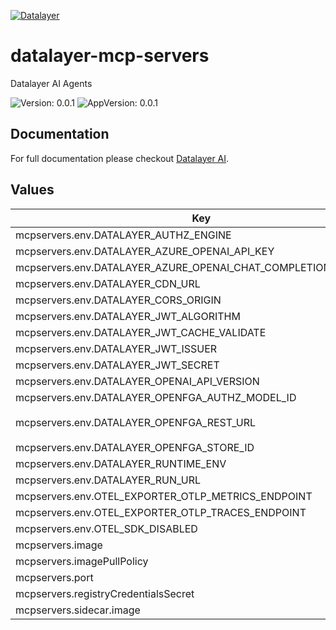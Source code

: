 [![Datalayer](https://assets.datalayer.tech/datalayer-25.svg)](https://datalayer.io)

# datalayer-mcp-servers

Datalayer AI Agents

![Version: 0.0.1](https://img.shields.io/badge/Version-0.0.1-informational?style=flat-square) ![AppVersion: 0.0.1](https://img.shields.io/badge/AppVersion-0.0.1-informational?style=flat-square)

## Documentation

For full documentation please checkout [Datalayer AI](https://datalayer.ai).

## Values

| Key | Type | Default | Description |
|-----|------|---------|-------------|
| mcpservers.env.DATALAYER_AUTHZ_ENGINE | string | `""` |  |
| mcpservers.env.DATALAYER_AZURE_OPENAI_API_KEY | string | `""` |  |
| mcpservers.env.DATALAYER_AZURE_OPENAI_CHAT_COMPLETION_ENDPOINT | string | `""` |  |
| mcpservers.env.DATALAYER_CDN_URL | string | `""` |  |
| mcpservers.env.DATALAYER_CORS_ORIGIN | string | `"*"` |  |
| mcpservers.env.DATALAYER_JWT_ALGORITHM | string | `""` |  |
| mcpservers.env.DATALAYER_JWT_CACHE_VALIDATE | string | `"false"` |  |
| mcpservers.env.DATALAYER_JWT_ISSUER | string | `""` |  |
| mcpservers.env.DATALAYER_JWT_SECRET | string | `""` |  |
| mcpservers.env.DATALAYER_OPENAI_API_VERSION | string | `""` |  |
| mcpservers.env.DATALAYER_OPENFGA_AUTHZ_MODEL_ID | string | `""` |  |
| mcpservers.env.DATALAYER_OPENFGA_REST_URL | string | `"http://datalayer-openfga.datalayer-openfga.svc.cluster.local:8080"` |  |
| mcpservers.env.DATALAYER_OPENFGA_STORE_ID | string | `""` |  |
| mcpservers.env.DATALAYER_RUNTIME_ENV | string | `"prod"` |  |
| mcpservers.env.DATALAYER_RUN_URL | string | `""` |  |
| mcpservers.env.OTEL_EXPORTER_OTLP_METRICS_ENDPOINT | string | `""` |  |
| mcpservers.env.OTEL_EXPORTER_OTLP_TRACES_ENDPOINT | string | `""` |  |
| mcpservers.env.OTEL_SDK_DISABLED | string | `"false"` |  |
| mcpservers.image | string | `"datalayer/mcp-servers:0.0.1"` |  |
| mcpservers.imagePullPolicy | string | `"Always"` |  |
| mcpservers.port | int | `4400` |  |
| mcpservers.registryCredentialsSecret | string | `"reg-creds"` |  |
| mcpservers.sidecar.image | string | `"datalayer/whoami:0.0.6"` |  |

